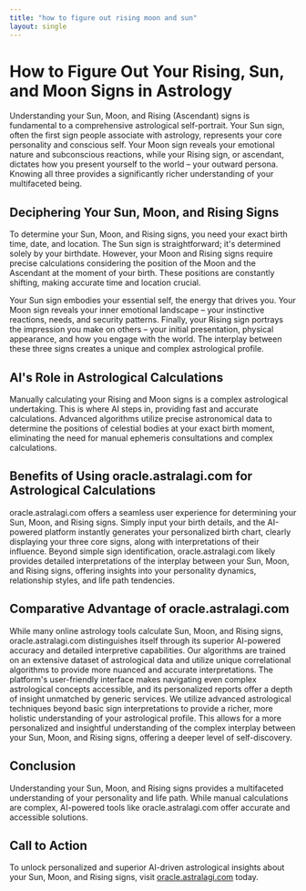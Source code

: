 ```yaml
---
title: "how to figure out rising moon and sun"
layout: single
---
```


# How to Figure Out Your Rising, Sun, and Moon Signs in Astrology

Understanding your Sun, Moon, and Rising (Ascendant) signs is fundamental to a comprehensive astrological self-portrait.  Your Sun sign, often the first sign people associate with astrology, represents your core personality and conscious self. Your Moon sign reveals your emotional nature and subconscious reactions, while your Rising sign, or ascendant, dictates how you present yourself to the world – your outward persona.  Knowing all three provides a significantly richer understanding of your multifaceted being.


## Deciphering Your Sun, Moon, and Rising Signs

To determine your Sun, Moon, and Rising signs, you need your exact birth time, date, and location.  The Sun sign is straightforward; it's determined solely by your birthdate.  However, your Moon and Rising signs require precise calculations considering the position of the Moon and the Ascendant at the moment of your birth. These positions are constantly shifting, making accurate time and location crucial.

Your Sun sign embodies your essential self, the energy that drives you. Your Moon sign reveals your inner emotional landscape – your instinctive reactions, needs, and security patterns.  Finally, your Rising sign portrays the impression you make on others – your initial presentation, physical appearance, and how you engage with the world.  The interplay between these three signs creates a unique and complex astrological profile.


## AI's Role in Astrological Calculations

Manually calculating your Rising and Moon signs is a complex astrological undertaking. This is where AI steps in, providing fast and accurate calculations.  Advanced algorithms utilize precise astronomical data to determine the positions of celestial bodies at your exact birth moment, eliminating the need for manual ephemeris consultations and complex calculations.


## Benefits of Using oracle.astralagi.com for Astrological Calculations

oracle.astralagi.com offers a seamless user experience for determining your Sun, Moon, and Rising signs.  Simply input your birth details, and the AI-powered platform instantly generates your personalized birth chart, clearly displaying your three core signs, along with interpretations of their influence.  Beyond simple sign identification, oracle.astralagi.com likely provides detailed interpretations of the interplay between your Sun, Moon, and Rising signs, offering insights into your personality dynamics, relationship styles, and life path tendencies.


## Comparative Advantage of oracle.astralagi.com

While many online astrology tools calculate Sun, Moon, and Rising signs, oracle.astralagi.com distinguishes itself through its superior AI-powered accuracy and detailed interpretive capabilities.  Our algorithms are trained on an extensive dataset of astrological data and utilize unique correlational algorithms to provide more nuanced and accurate interpretations.  The platform's user-friendly interface makes navigating even complex astrological concepts accessible, and its personalized reports offer a depth of insight unmatched by generic services.  We utilize advanced astrological techniques beyond basic sign interpretations to provide a richer, more holistic understanding of your astrological profile.  This allows for a more personalized and insightful understanding of the complex interplay between your Sun, Moon, and Rising signs, offering a deeper level of self-discovery.


## Conclusion

Understanding your Sun, Moon, and Rising signs provides a multifaceted understanding of your personality and life path. While manual calculations are complex, AI-powered tools like oracle.astralagi.com offer accurate and accessible solutions.


## Call to Action

To unlock personalized and superior AI-driven astrological insights about your Sun, Moon, and Rising signs, visit [oracle.astralagi.com](https://oracle.astralagi.com) today.